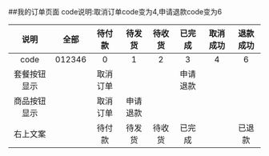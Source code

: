 ##我的订单页面
code说明:取消订单code变为4,申请退款code变为6

| 说明| 全部 | 待付款 | 待发货 | 待收货 | 已完成 |取消成功|退款成功|
| :------: | :------: | :------: | :------: | :------: | :------: | :------: | :------: |
| code | 012346 | 0 | 1 | 2 | 3 |4|6|
| 套餐按钮显示 |  | 取消订单| |  | 申请退款|
| 商品按钮显示 |  | 取消订单 | 申请退款 |  |  |||
| 右上文案 ||待付款| 待发货 | 待收货 |已完成||已退款|
